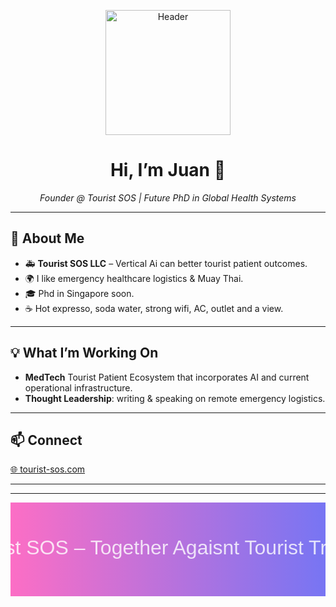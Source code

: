 <p align="center">
  <img width="200" src="https://raw.githubusercontent.com/your-username/your-username/master/profile-header.svg" alt="Header"/>
</p>

<h1 align="center">Hi, I’m Juan 👋</h1>
<p align="center">
  <em>Founder @ Tourist SOS | Future PhD in Global Health Systems</em>
</p>

---

## 🏥 About Me
- 🚑 **Tourist SOS LLC** – Vertical Ai can better tourist patient outcomes.
- 🌍 I like emergency healthcare logistics & Muay Thai.
- 🎓 Phd in Singapore soon. 
- ☕ Hot expresso, soda water, strong wifi, AC, outlet and a view.  

---

## 💡 What I’m Working On
- **MedTech** Tourist Patient Ecosystem that incorporates AI and current operational infrastructure. 
- **Thought Leadership**: writing & speaking on remote emergency logistics. 

---

## 📫 Connect
[🌐 tourist-sos.com](https://tourist-sos.com)  

---
---

<div align="center">
  <!-- 🌈 Animated Gradient Banner -->
  <svg width="100%" height="150" preserveAspectRatio="none"
       xmlns="http://www.w3.org/2000/svg">
    <defs>
      <linearGradient id="grad" x1="0%" y1="0%" x2="100%" y2="0%">
        <stop offset="0%" stop-color="#ff6ec4">
          <animate attributeName="stop-color"
                   values="#ff6ec4;#7873f5;#4ade80;#ff6ec4"
                   dur="8s" repeatCount="indefinite"/>
        </stop>
        <stop offset="100%" stop-color="#7873f5">
          <animate attributeName="stop-color"
                   values="#7873f5;#4ade80;#ff6ec4;#7873f5"
                   dur="8s" repeatCount="indefinite"/>
        </stop>
      </linearGradient>
    </defs>
    <rect width="100%" height="150" fill="url(#grad)" />
    <text x="50%" y="50%" dominant-baseline="middle" text-anchor="middle"
          font-family="sans-serif" font-size="32" fill="#fff" opacity="0.8">
      🌍 Tourist SOS – Together Agaisnt Tourist Truama🚑
    </text>
  </svg>
</div>
